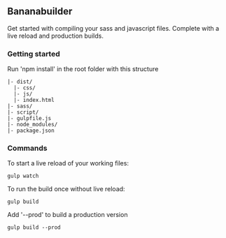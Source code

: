 ## Bananabuilder
Get started with compiling your sass and javascript files. Complete with a live reload and production builds.

### Getting started
Run 'npm install' in the root folder with this structure
```
|- dist/
  |- css/
  |- js/
  |- index.html
|- sass/
|- script/
|- gulpfile.js
|- node_modules/
|- package.json
```
### Commands

To start a live reload of your working files:
```
gulp watch
```
To run the build once without live reload:
```
gulp build
```
Add '--prod' to build a production version
```
gulp build --prod